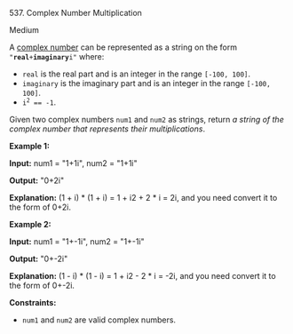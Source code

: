 537\. Complex Number Multiplication

Medium

A [complex number](https://en.wikipedia.org/wiki/Complex_number) can be represented as a string on the form <code>"**real**+**imaginary**i"</code> where:

*   `real` is the real part and is an integer in the range `[-100, 100]`.
*   `imaginary` is the imaginary part and is an integer in the range `[-100, 100]`.
*   <code>i<sup>2</sup> == -1</code>.

Given two complex numbers `num1` and `num2` as strings, return _a string of the complex number that represents their multiplications_.

**Example 1:**

**Input:** num1 = "1+1i", num2 = "1+1i"

**Output:** "0+2i"

**Explanation:** (1 + i) \* (1 + i) = 1 + i2 + 2 \* i = 2i, and you need convert it to the form of 0+2i.

**Example 2:**

**Input:** num1 = "1+-1i", num2 = "1+-1i"

**Output:** "0+-2i"

**Explanation:** (1 - i) \* (1 - i) = 1 + i2 - 2 \* i = -2i, and you need convert it to the form of 0+-2i.

**Constraints:**

*   `num1` and `num2` are valid complex numbers.